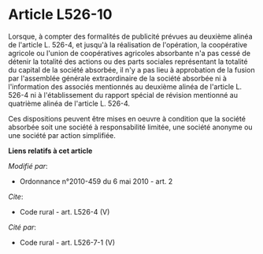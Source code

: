 # Article L526-10

Lorsque, à compter des formalités de publicité prévues au deuxième alinéa de l'article L. 526-4, et jusqu'à la réalisation de
l'opération, la coopérative agricole ou l'union de coopératives agricoles absorbante n'a pas cessé de détenir la totalité des
actions ou des parts sociales représentant la totalité du capital de la société absorbée, il n'y a pas lieu à approbation de
la fusion par l'assemblée générale extraordinaire de la société absorbée ni à l'information des associés mentionnés au
deuxième alinéa de l'article L. 526-4 ni à l'établissement du rapport spécial de révision mentionné au quatrième alinéa de
l'article L. 526-4. 

Ces dispositions peuvent être mises en oeuvre à condition que la société absorbée soit une société à responsabilité limitée,
une société anonyme ou une société par action simplifiée.

**Liens relatifs à cet article**

_Modifié par_:

  - Ordonnance n°2010-459 du 6 mai 2010 - art. 2

_Cite_:

  - Code rural - art. L526-4 (V)

_Cité par_:

  - Code rural - art. L526-7-1 (V)
